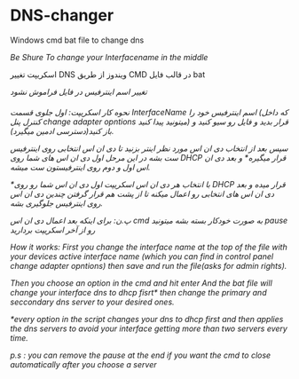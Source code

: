 # DNS-changer

Windows cmd bat file to change dns

*Be Shure To change your Interfacename in the middle*

اسکریپت تغییر DNS ویندوز از طریق CMD در قالب فایل bat

*تغییر اسم اینترفیس در فایل فراموش نشود*
<h6>
نحوه کار اسکریپت:
اول جلوی قسمت InterfaceName اسم اینترفیس خود را (که داخل کنترل پنل change adapter opntions میتونید پیدا کنید) قرار بدید و فایل رو سیو کنید و باز کنید(دسترسی ادمین میگیرد).
  
سپس بعد از انتخاب دی ان اس مورد نظر اینتر بزنید تا دی ان اس انتخابی روی اینترفیس ست بشه در این مرحل اول دی ان اس های شما روی DHCP قرار میگیره* و بعد دی ان اس اول و دوم روی اینترفیستون ست میشه.

*با انتخاب هر دی ان اس اسکریپت اول دی ان اس شما رو روی DHCP قرار میده و بعد دی ان اس های انتخابی رو اعمال میکنه تا از پشت هم قرار گرفتن چندین دی ان اس روی اینترفیس جلوگیری بشه.

پ.ن: برای اینکه بعد اعمال دی ان اس cmd به صورت خودکار بسته بشه میتونید pause رو از آخر اسکریپت بردارید


How it works:
First you change the interface name at the top of the file with your devices active interface name (which you can find in control panel change adapter opntions) then save and run the file(asks for admin rights).

Then you choose an option in the cmd and hit enter And the bat file will change your interface dns to dhcp fisrt* then change the primary and seccondary dns server to your desired ones.

*every option in the script changes your dns to dhcp first and then applies the dns servers to avoid your interface getting more than two servers every time.

p.s : you can remove the pause at the end if you want the cmd to close automatically after you choose a server

